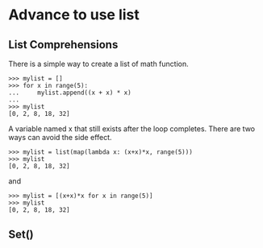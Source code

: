 # Advance to use list

## List Comprehensions
There is a simple way to create a list of math function.
```
>>> mylist = []
>>> for x in range(5):
...     mylist.append((x + x) * x)
... 
>>> mylist
[0, 2, 8, 18, 32]
```
A variable named x that still exists after the loop completes. There are two ways can avoid the side effect.
```
>>> mylist = list(map(lambda x: (x+x)*x, range(5)))
>>> mylist
[0, 2, 8, 18, 32]
```
and
```
>>> mylist = [(x+x)*x for x in range(5)]
>>> mylist
[0, 2, 8, 18, 32]
```
## Set()
